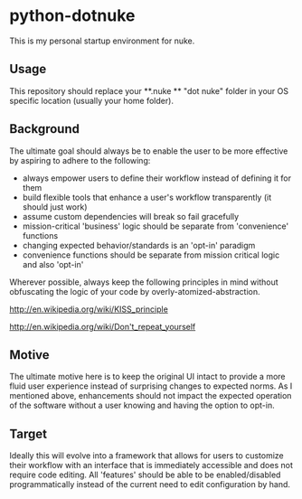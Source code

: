 # python-dotnuke

This is my personal startup environment for nuke.


## Usage

This repository should replace your **.nuke ** "dot nuke" folder
in your OS specific location (usually your home folder).


## Background

The ultimate goal should always be to enable the user to be more effective by aspiring to
adhere to the following:
 * always empower users to define their workflow instead of defining it for them
 * build flexible tools that enhance a user's workflow transparently (it should just work)
 * assume custom dependencies will break so fail gracefully
 * mission-critical 'business' logic should be separate from 'convenience' functions
 * changing expected behavior/standards is an 'opt-in' paradigm
 * convenience functions should be separate from mission critical logic and also 'opt-in'

Wherever possible, always keep the following principles in mind without obfuscating the logic
of your code by overly-atomized-abstraction.

http://en.wikipedia.org/wiki/KISS_principle

http://en.wikipedia.org/wiki/Don't_repeat_yourself

## Motive

The ultimate motive here is to keep the original UI intact to provide
a more fluid user experience instead of surprising changes to expected norms.
As I mentioned above, enhancements should not impact the expected operation of the software
without a user knowing and having the option to opt-in.


## Target

Ideally this will evolve into a framework that allows for users to customize their workflow
with an interface that is immediately accessible and does not require code editing. All 'features'
should be able to be enabled/disabled programmatically instead of the current need to edit configuration
by hand.

